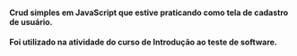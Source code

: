 #### Crud simples em JavaScript que estive praticando como tela de cadastro de usuário.
#### Foi utilizado na atividade do curso de Introdução ao teste de software.
